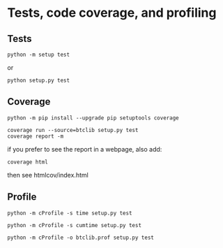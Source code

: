 # Tests, code coverage, and profiling

## Tests

```shell
python -m setup test
```

or

```shell
python setup.py test
```

## Coverage

```shell
python -m pip install --upgrade pip setuptools coverage

coverage run --source=btclib setup.py test
coverage report -m
```

if you prefer to see the report in a webpage, also add:

```shell
coverage html
```

then see htmlcov/index.html

## Profile

```shell
python -m cProfile -s time setup.py test
```

```shell
python -m cProfile -s cumtime setup.py test
```

```shell
python -m cProfile -o btclib.prof setup.py test
```
